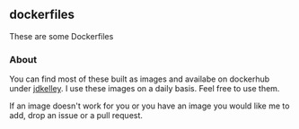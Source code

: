 ## dockerfiles

These are some Dockerfiles

### About

You can find most of these built as images and availabe on dockerhub under [jdkelley](https://hub.docker.com/r/jdkelley). I use these images on a daily basis. Feel free to use them.

If an image doesn't work for you or you have an image you would like me to add, drop an issue or a pull request. 

